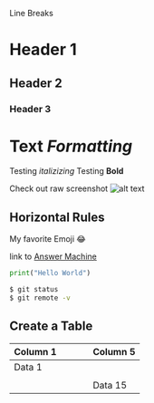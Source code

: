 Line Breaks  

# Header 1 #
## Header 2 ##
### Header 3 ###

# Text *Formatting*  #

Testing _italizizing_ 
Testing **Bold**

Check out raw screenshot ![alt text](RawScreenShot.png)

Horizontal Rules
---
My favorite Emoji :joy:

link to  [Answer Machine ](http://www.google.com/)

```python
print("Hello World")
```

```bash
$ git status
$ git remote -v
```
## Create a Table ##
|Column 1   |   |   |   | Column 5  |
|---|---|---|---|---|
|  Data 1 |   |   |   |   |
|   |   |   |   |   |
|   |   |   |   |  Data 15 |
